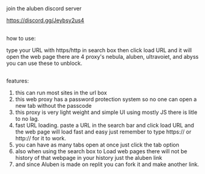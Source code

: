 ##
join the aluben discord server

https://discord.gg/Jeybsy2us4
##
how to use:

type your URL with https/http in search box then click load URL
and it will open the web page there are 4 proxy's nebula, aluben, ultravoiet, and abyss you can use these to unblock.
##
features:
1. this can run most sites in the url box
2. this web proxy has a password protection system so no one can open a new tab without the passcode
3. this proxy is very light weight and simple UI using mostly JS there is litle to no lag.
4. fast URL loading. paste a URL in the search bar and click load URL and the web page will load fast and easy just remember to type https:// or http:// for it to work.
5. you can have as many tabs open at once just click the tab option
6. also when using the search box to Load web pages there will not be history of that webpage in your history just the aluben link
7. and since Aluben is made on replit you can fork it and make another link.
##


